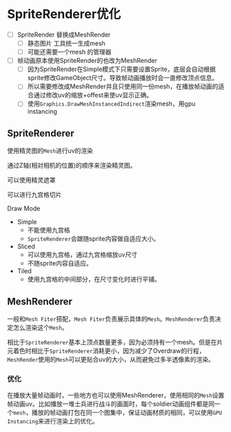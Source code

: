# SpriteRenderer优化

- [ ] SpriteRender 替换成MeshRender
  - [ ] 静态图片 工具统一生成mesh
  - [ ] 可能还需要一个mesh 的管理器
- [ ] 帧动画原本使用SpriteRender的也改为MeshRender
  - [ ] 因为SpriteRender在Simple模式下只需要设置Sprite，底层会自动根据sprite修改GameObject尺寸。导致帧动画播放时会一直修改顶点信息。
  - [ ] 所以需要修改成MeshRender并且只使用同一份mesh，在播放帧动画的适合通过修改uv的缩放+offest来使uv显示正确。
  - [ ] 使用`Graphics.DrawMeshInstancedIndirect`渲染mesh，用gpu instancing

## SpriteRenderer

使用精灵图的`Mesh`进行uv的渲染

通过Z轴(相对相机的位置)的顺序来渲染精灵图。

可以使用精灵遮罩

可以进行九宫格切片

Draw Mode

- Simple
  - 不能使用九宫格
  - `SpriteRenderer`会跟随sprite内容做自适应大小。
- Sliced
  - 可以使用九宫格，通过九宫格缩放uv尺寸
  - 不随sprite内容自适应。
- Tiled
  - 使用九宫格的中间部分，在尺寸变化时进行平铺。

## MeshRenderer

一般和`Mesh Fiter`搭配，`Mesh Fiter`负责展示具体的`Mesh`。`MeshRenderer`负责决定怎么渲染这个`Mesh`。

相比于`SpriteRenderer`基本上顶点数量更多，因为必须持有一个mesh。但是在片元着色时相比于`SpriteRenderer`消耗更小，因为减少了Overdraw的行程，`MeshRender`使用的`Mesh`可以更贴合uv的大小，从而避免过多半透像素的渲染。

### 优化

在播放大量帧动画时，一些地方也可以使用MeshRenderer，使用相同的`Mesh`设置帧动画uv。比如播放一堆士兵进行战斗的画面时，每个soldier动画组件都是同一个`mesh`，播放的帧动画打包在同一个图集中，保证动画材质的相同，可以使用`GPU Instancing`来进行渲染上的优化。

